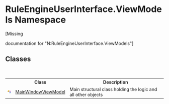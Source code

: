 # RuleEngineUserInterface.ViewModels Namespace
 

\[Missing <summary> documentation for "N:RuleEngineUserInterface.ViewModels"\]


## Classes
&nbsp;<table><tr><th></th><th>Class</th><th>Description</th></tr><tr><td>![Public class](media/pubclass.gif "Public class")</td><td><a href="4d5a32fb-e61c-a55e-4def-8f2eb6962fb2">MainWindowViewModel</a></td><td>
Main structural class holding the logic and all other objects</td></tr></table>&nbsp;
